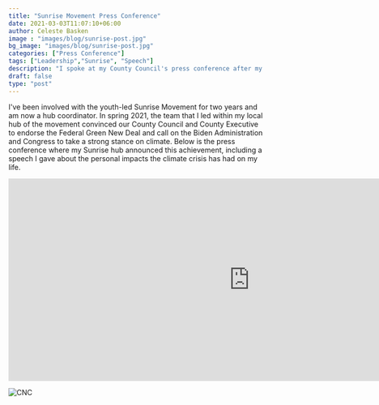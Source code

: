 ```yaml
---
title: "Sunrise Movement Press Conference"
date: 2021-03-03T11:07:10+06:00
author: Celeste Basken
image : "images/blog/sunrise-post.jpg"
bg_image: "images/blog/sunrise-post.jpg"
categories: ["Press Conference"]
tags: ["Leadership","Sunrise", "Speech"]
description: "I spoke at my County Council's press conference after my team convinced them to endorse the Green New Deal."
draft: false
type: "post"
---
```


I've been involved with the youth-led Sunrise Movement for two years and am now a hub coordinator. In spring 2021, the team that I led within my local hub of the movement convinced our County Council and County Executive to endorse the Federal Green New Deal and call on the Biden Administration and Congress to take a strong stance on climate. Below is the press conference where my Sunrise hub announced this achievement, including a speech I gave about the personal impacts the climate crisis has had on my life.

<iframe width="952" height="400" src="https://www.youtube.com/embed/i-JAUycSF3M" title="YouTube video player" frameborder="0" allow="accelerometer; autoplay; clipboard-write; encrypted-media; gyroscope; picture-in-picture" allowfullscreen></iframe>

![CNC](/images/blog/cnc.jpg)